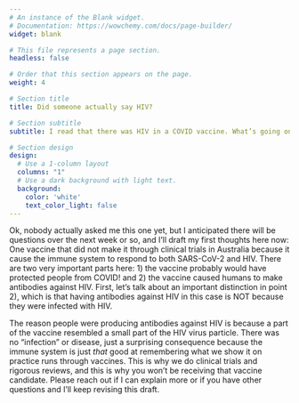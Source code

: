 ```yaml
---
# An instance of the Blank widget.
# Documentation: https://wowchemy.com/docs/page-builder/
widget: blank

# This file represents a page section.
headless: false

# Order that this section appears on the page.
weight: 4

# Section title
title: Did someone actually say HIV?

# Section subtitle
subtitle: I read that there was HIV in a COVID vaccine. What’s going on?

# Section design
design:
  # Use a 1-column layout
  columns: "1"
  # Use a dark background with light text.
  background:
    color: 'white'
    text_color_light: false
---
```


Ok, nobody actually asked me this one yet, but I anticipated there will be questions over the next week or so, and I’ll draft my first thoughts here now: One vaccine that did not make it through clinical trials in Australia because it cause the immune system to respond to both SARS-CoV-2 and HIV. There are two very important parts here: 1) the vaccine probably would have protected people from COVID! and 2) the vaccine caused humans to make antibodies against HIV. First, let’s talk about an important distinction in point 2), which is that having antibodies against HIV in this case is NOT because they were infected with HIV. 

The reason people were producing antibodies against HIV is because a part of the vaccine resembled a small part of the HIV virus particle. There was no “infection” or disease, just a surprising consequence because the immune system is just *that* good at remembering what we show it on practice runs through vaccines. This is why we do clinical trials and rigorous reviews, and this is why you won’t be receiving that vaccine candidate. Please reach out if I can explain more or if you have other questions and I’ll keep revising this draft.